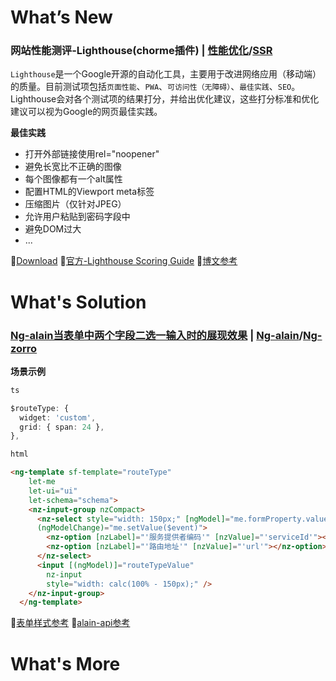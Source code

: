 # What’s New

### **网站性能测评-Lighthouse(chorme插件)** | [**性能优化**]()/[**SSR**]()

```Lighthouse```是一个Google开源的自动化工具，主要用于改进网络应用（移动端）的质量。目前测试项包括```页面性能```、```PWA```、```可访问性（无障碍）```、```最佳实践```、```SEO```。Lighthouse会对各个测试项的结果打分，并给出优化建议，这些打分标准和优化建议可以视为Google的网页最佳实践。

**最佳实践**

- 打开外部链接使用rel="noopener"
- 避免长宽比不正确的图像
- 每个图像都有一个alt属性
- 配置HTML的Viewport meta标签
- 压缩图片（仅针对JPEG）
- 允许用户粘贴到密码字段中
- 避免DOM过大
- ...

💬[Download](https://chrome.google.com/webstore/detail/lighthouse/blipmdconlkpinefehnmjammfjpmpbjk?utm_source=chrome-ntp-icon)
💬[官方-Lighthouse Scoring Guide](https://developers.google.com/web/tools/lighthouse/v3/scoring#perf-consistency)
💬[博文参考](https://www.jianshu.com/p/94fa5c1ebc8d)

# What's Solution

### [**Ng-alain当表单中两个字段二选一输入时的展现效果**]() | [**Ng-alain**]()/[**Ng-zorro**]()

**场景示例**

```ts
ts

$routeType: {
  widget: 'custom',
  grid: { span: 24 },
},
```

```html
html

<ng-template sf-template="routeType"
    let-me
    let-ui="ui"
    let-schema="schema">
    <nz-input-group nzCompact>
      <nz-select style="width: 150px;" [ngModel]="me.formProperty.value"
      (ngModelChange)="me.setValue($event)">
        <nz-option [nzLabel]="'服务提供者编码'" [nzValue]="'serviceId'"></nz-option>
        <nz-option [nzLabel]="'路由地址'" [nzValue]="'url'"></nz-option>
      </nz-select>
      <input [(ngModel)]="routeTypeValue"
        nz-input
        style="width: calc(100% - 150px);" />
    </nz-input-group>
  </ng-template>
```

💬[表单样式参考](https://ng-alain.github.io/ng-alain/#/pro/form/step-form)
💬[alain-api参考](https://ng-alain.com/form/custom/zh)

# What's More
